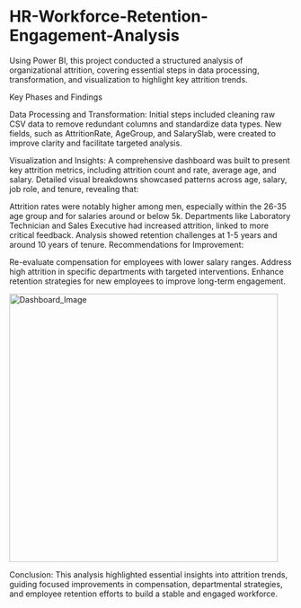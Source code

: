 # HR-Workforce-Retention-Engagement-Analysis
Using Power BI, this project conducted a structured analysis of organizational attrition, covering essential steps in data processing, transformation, and visualization to highlight key attrition trends.

Key Phases and Findings

Data Processing and Transformation:
Initial steps included cleaning raw CSV data to remove redundant columns and standardize data types. New fields, such as AttritionRate, AgeGroup, and SalarySlab, were created to improve clarity and facilitate targeted analysis.

Visualization and Insights:
A comprehensive dashboard was built to present key attrition metrics, including attrition count and rate, average age, and salary. Detailed visual breakdowns showcased patterns across age, salary, job role, and tenure, revealing that:

Attrition rates were notably higher among men, especially within the 26-35 age group and for salaries around or below 5k.
Departments like Laboratory Technician and Sales Executive had increased attrition, linked to more critical feedback.
Analysis showed retention challenges at 1-5 years and around 10 years of tenure.
Recommendations for Improvement:

Re-evaluate compensation for employees with lower salary ranges.
Address high attrition in specific departments with targeted interventions.
Enhance retention strategies for new employees to improve long-term engagement.

<img width="478" alt="Dashboard_Image" src="https://github.com/user-attachments/assets/ace1fb7f-47f1-4e83-b76e-2228b9dbcc31">


Conclusion:
This analysis highlighted essential insights into attrition trends, guiding focused improvements in compensation, departmental strategies, and employee retention efforts to build a stable and engaged workforce.
